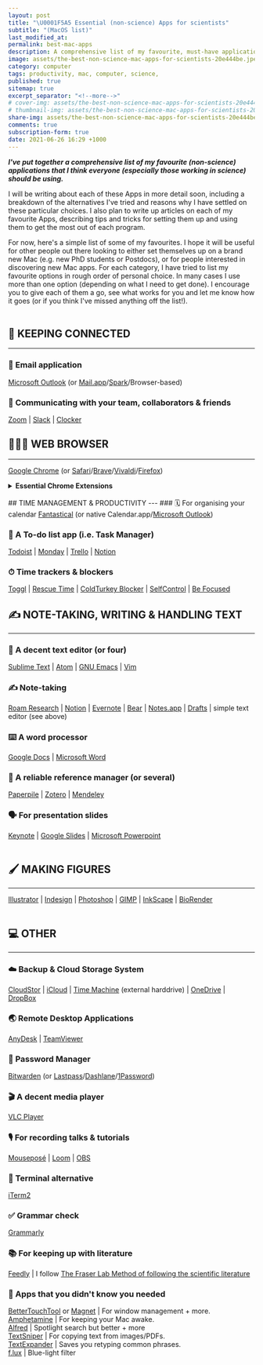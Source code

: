 ```yaml
---
layout: post
title: "\U0001F5A5 Essential (non-science) Apps for scientists"
subtitle: "(MacOS list)"
last_modified_at: 
permalink: best-mac-apps
description: A comprehensive list of my favourite, must-have applications for MacOS.Focused on (non-scientific) apps for scientists, but will be relevant to anyone looking to set up a new Mac with killer apps.
image: assets/the-best-non-science-mac-apps-for-scientists-20e444be.jpeg
category: computer
tags: productivity, mac, computer, science,
published: true
sitemap: true
excerpt_separator: "<!--more-->"
# cover-img: assets/the-best-non-science-mac-apps-for-scientists-20e444be.jpeg
# thumbnail-img: assets/the-best-non-science-mac-apps-for-scientists-20e444be.jpeg
share-img: assets/the-best-non-science-mac-apps-for-scientists-20e444be.jpeg
comments: true
subscription-form: true
date: 2021-06-26 16:29 +1000
---
```

_**I've put together a comprehensive list of my favourite (non-science) applications that I think everyone (especially those working in science) should be using.**_ 
<!--more-->

I will be writing about each of these Apps in more detail soon, including a breakdown of the alternatives I've tried and reasons why I have settled on these particular choices. I also plan to write up articles on each of my favourite Apps, describing tips and tricks for setting them up and using them to get the most out of each program.  

For now, here's a simple list of some of my favourites. I hope it will be useful for other people out there looking to either set themselves up on a brand new Mac (e.g. new PhD students or Postdocs), or for people interested in discovering new Mac apps. For each category, I have tried to list my favourite options in rough order of personal choice. In many cases I use more than one option (depending on what I need to get done). I encourage you to give each of them a go, see what works for you and let me know how it goes (or if you think I've missed anything off the list!).  
<br>
  
## 💬 KEEPING CONNECTED
---
### 📨 Email application  
<a href="https://apps.apple.com/us/app/microsoft-outlook/id985367838?mt=12" target="_blank">Microsoft Outlook</a> (or <a href="https://apps.apple.com/us/app/mail/id1108187098" target="_blank">Mail.app</a>/<a href="https://sparkmailapp.com/" target="_blank">Spark</a>/Browser-based)

### 💬 Communicating with your team, collaborators & friends
<a href="https://zoom.us/download" target="_blank">Zoom</a> | <a href="https://slack.com/intl/en-au/help/articles/207677868-Download-Slack-for-Mac" target="_blank">Slack</a> | <a href="https://apps.apple.com/au/app/clocker/id1056643111?mt=12" target="_blank">Clocker</a> 
<br>  	   
  
## 🧑🏽‍💻 WEB BROWSER
--- 
<a href="https://www.google.com.au/intl/en_au/chrome/" target="_blank">Google Chrome</a> (or <a href="https://www.apple.com/au/safari/" target="_blank">Safari</a>/<a href="https://brave.com/download/" target="_blank">Brave</a>/<a href="https://vivaldi.com/download/" target="_blank">Vivaldi</a>/<a href="https://www.mozilla.org/en-US/firefox/mac/" target="_blank">Firefox</a>)

<details>
  <summary><strong>Essential Chrome Extensions</strong></summary>
  <i>I will cover these in a future article.</i>: Password manager (e.g. Bitwarden) | Cold Turkey Blocker | Full Window Youtube | Grammarly for Chrome | Honey | Hypothesis | Loom for Chrome | News Feed Eradicator | Paperpile extension | ReClipped | RescueTime | Save to Pocket | Speechify for Chrome | uBlock 
    
  
</details>

<br>  
## TIME MANAGEMENT & PRODUCTIVITY
---
### 🗓 For organising your calendar
<a href="https://flexibits.com/fantastical" target="_blank">Fantastical</a> (or native Calendar.app/<a href="https://apps.apple.com/us/app/microsoft-outlook/id985367838?mt=12" target="_blank">Microsoft Outlook</a>) 

### 📌 A To-do list app (i.e. Task Manager)
<a href="https://todoist.com/downloads/mac" target="_blank">Todoist</a> | <a href="https://apps.apple.com/us/app/monday-com/id1298450641?mt=12" target="_blank">Monday</a> | <a href="https://apps.apple.com/us/app/trello/id1278508951?mt=12" target="_blank">Trello</a> | <a href="https://www.notion.so/desktop" target="_blank">Notion</a>

### ⏱ Time trackers & blockers
<a href="https://toggl.com/" target="_blank">Toggl</a> | <a href="https://www.rescuetime.com/download_mac" target="_blank">Rescue Time</a> | <a href="https://getcoldturkey.com/" target="_blank">ColdTurkey Blocker</a> | <a href="https://selfcontrolapp.com/" target="_blank">SelfControl</a> | <a href="https://apps.apple.com/us/app/be-focused-focus-timer/id973134470?mt=12" target="_blank">Be Focused</a>
<br>
## ✍️ NOTE-TAKING, WRITING & HANDLING TEXT
---
### 📝 A decent text editor (or four)
<a href="https://www.sublimetext.com/3" target="_blank">Sublime Text</a> | <a href="https://atom.io/" target="_blank">Atom</a> | <a href="https://www.gnu.org/software/emacs/download.html" target="_blank">GNU Emacs</a> | <a href="https://www.vim.org/download.php" target="_blank">Vim</a>

### ✍️ Note-taking 
<a href="https://roamresearch.com/" target="_blank">Roam Research</a> | <a href="https://www.notion.so/desktop" target="_blank">Notion</a> | <a href="https://evernote.com/download" target="_blank">Evernote</a> | <a href="https://bear.app/" target="_blank">Bear</a> | <a href="https://apps.apple.com/us/app/notes/id1110145109" target="_blank">Notes.app</a> | <a href="https://apps.apple.com/us/app/drafts/id1435957248?mt=12" target="_blank">Drafts</a> | simple text editor (see above)  

### ⌨️ A word processor
<a href="https://www.google.com.au/docs/about/" target="_blank">Google Docs</a> | <a href="https://apps.apple.com/us/app/microsoft-word/id462054704?mt=12" target="_blank">Microsoft Word</a>  

### 📄 A reliable reference manager (or several)
<a href="https://paperpile.com/app" target="_blank">Paperpile</a> | <a href="https://www.zotero.org/download/" target="_blank">Zotero</a> | <a href="https://www.mendeley.com/download-desktop-new/macOS" target="_blank">Mendeley</a>  

### 🗣 For presentation slides
<a href="https://www.apple.com/au/keynote/" target="_blank">Keynote</a> | <a href="https://www.google.com.au/slides/about/" target="_blank">Google Slides</a> | <a href="https://office.live.com/start/powerpoint.aspx" target="_blank">Microsoft Powerpoint</a>  
<br>
## 🖌 MAKING FIGURES 
---
<a href="https://www.adobe.com/au/products/illustrator/free-trial-download.html" target="_blank">Illustrator</a> | <a href="https://www.adobe.com/au/products/indesign/free-trial-download.html" target="_blank">Indesign</a> | <a href="https://www.adobe.com/au/products/photoshop.html" target="_blank">Photoshop</a> | <a href="https://www.gimp.org/downloads/" target="_blank">GIMP</a> | <a href="https://inkscape.org/release/0.92.2/mac-os-x/" target="_blank">InkScape</a> | <a href="https://biorender.com/" target="_blank">BioRender</a>  
<br>

## 💻 OTHER
---
### ☁️ Backup & Cloud Storage System
<a href="https://support.aarnet.edu.au/hc/en-us/articles/360000565915-Accessing-your-CloudStor-Directory-using-Finder-in-macOS" target="_blank">CloudStor</a> | <a href="https://support.apple.com/en-au/guide/mac-help/mh36832/mac" target="_blank">iCloud</a> | <a href="https://support.apple.com/en-au/HT201250" target="_blank">Time Machine</a> (external harddrive) | <a href="https://apps.apple.com/au/app/onedrive/id823766827?mt=12" target="_blank">OneDrive</a> | <a href="https://www.dropbox.com/downloading" target="_blank">DropBox</a>

### 🌏 Remote Desktop Applications
<a href="https://anydesk.com/en" target="_blank">AnyDesk</a> | <a href="https://www.teamviewer.com/en-us/download/mac-os/" target="_blank">TeamViewer</a>

### 🔐 Password Manager
<a href="https://bitwarden.com/download/" target="_blank">Bitwarden</a> (or <a href="https://lastpass.com/misc_download2.php" target="_blank">Lastpass</a>/<a href="https://apps.apple.com/au/app/dashlane-password-manager/id552383089?mt=12" target="_blank">Dashlane</a>/<a href="https://1password.com/" target="_blank">1Password</a>)

### 🎬 A decent media player
<a href="https://www.videolan.org/vlc/download-macosx.html" target="_blank">VLC Player</a>  

### 🎙 For recording talks & tutorials
<a href="https://boinx.com/mousepose/" target="_blank">Mouseposé</a> | <a href="https://www.loom.com/download" target="_blank">Loom</a> | <a href="https://obsproject.com/download" target="_blank">OBS</a>

### 👾 Terminal alternative
<a href="https://iterm2.com/downloads.html" target="_blank">iTerm2</a>

### ✅ Grammar check
<a href="https://www.grammarly.com/native/mac" target="_blank">Grammarly</a>

### 📚 For keeping up with literature
<a href="https://apps.apple.com/us/app/feedly-read-more-know-more/id865500966?mt=12" target="_blank">Feedly</a> | I follow <a href="https://fraserlab.com/2013/09/28/The-Fraser-Lab-method-of-following-the-scientific-literature/" target="_blank">The Fraser Lab Method of following the scientific literature</a>

### 🤯 Apps that you didn't know you needed
<a href="https://folivora.ai/" target="_blank">BetterTouchTool</a> or <a href="https://magnet.crowdcafe.com/" target="_blank">Magnet</a> | For window management + more.  
<a href="https://apps.apple.com/au/app/amphetamine/id937984704?mt=12" target="_blank">Amphetamine</a> | For keeping your Mac awake.  
<a href="https://www.alfredapp.com/" target="_blank">Alfred</a> | Spotlight search but better + more  
<a href="https://textsniper.app/" target="_blank">TextSniper</a> | For copying text from images/PDFs.  
<a href="https://textexpander.com/download" target="_blank">TextExpander</a> | Saves you retyping common phrases.   
<a href="https://justgetflux.com/news/pages/macquickstart/" target="_blank">f.lux</a> | Blue-light filter   
